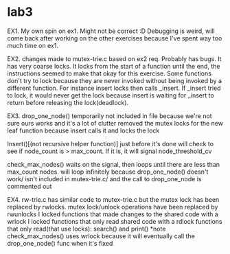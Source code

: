 # lab3

EX1.
My own spin on ex1. Might not be correct :D Debugging is weird, will come back after working on the other exercises because I've spent way too much time on ex1.


EX2.
changes made to mutex-trie.c  based on ex2 req. Probably has bugs. It has very coarse locks. It locks from the start of a function until the end, the instructions seemed to make that okay for this exercise. Some functions don't try to lock because they are never invoked without being invoked by a different function. For instance insert locks then calls _insert. If _insert tried to lock, it would never get the lock because insert is waiting for _insert to return before releasing the lock(deadlock).

EX3.
drop_one_node() temporarily not included in file because we're not sure ours works and it's a lot of clutter
removed the mutex locks for the new leaf function because insert calls it and locks the lock

Insert()[(not recursive helper function)] just before it's done will check to see if node_count is > max_count. 
If it is, it will signal node_threshold_cv

check_max_nodes() waits on the signal, then loops until there are less than max_count nodes. 
will loop infinitely because drop_one_node() doesn't work/ isn't included in mutex-trie.c/ and the call to drop_one_node is commented out

EX4.
rw-trie.c has similar code to mutex-trie.c but the mutex lock has been replaced by rwlocks.
mutex lock/unlock operations have been replaced by rwunlocks
I locked functions that made changes to the shared code with a wrlock
I locked functions that only read shared code with a rdlock
functions that only read(that use locks): search() and print()
*note check_max_nodes() uses wrlock because it will eventually call the drop_one_node() func when it's fixed 
